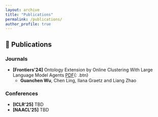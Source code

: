 ```yaml
---
layout: archive
title: "Publications"
permalink: /publications/
author_profile: true
---
```


## 📖 **Publications**

### **Journals**
- **[Frontiers'24]** Ontology Extension by Online Clustering With Large Language Model Agents [PDF](){: .btn} 
  + **Guanchen Wu**, Chen Ling, Ilana Graetz and Liang Zhao

### **Conferences**
- **[ICLR'25]** TBD
- **[NAACL'25]** TBD




